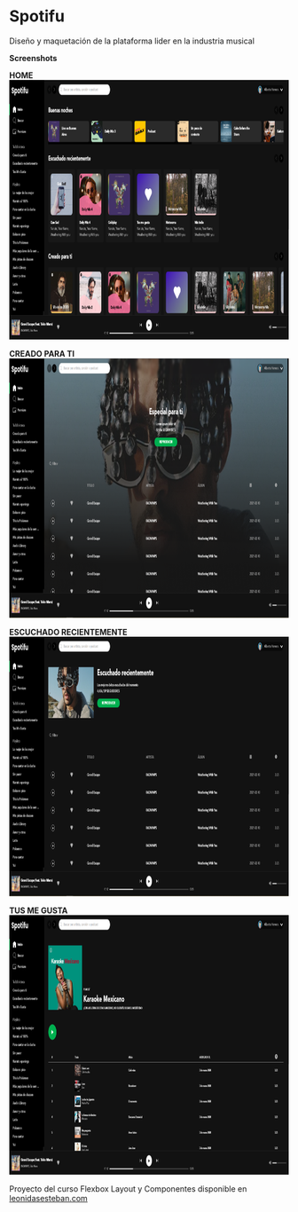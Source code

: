 # Spotifu

Diseño y maquetación de la plataforma lider en la industria musical

<strong>Screenshots</strong>

<strong>HOME</strong><br>
<img src="./images/home.PNG" width="960" height="468">

<strong>CREADO PARA TI</strong><br>
<img src="./images/creada-para-ti.PNG" width="960" height="468">

<strong>ESCUCHADO RECIENTEMENTE</strong><br>
<img src="./images/escuchado-recientemente.PNG" width="960" height="468">

<strong>TUS ME GUSTA</strong><br>
<img src="./images/tus-me-gusta.PNG" width="960" height="468">

Proyecto del curso Flexbox Layout y Componentes disponible en <a href="https://leonidasesteban.com/" target="_blank">leonidasesteban.com</a>
